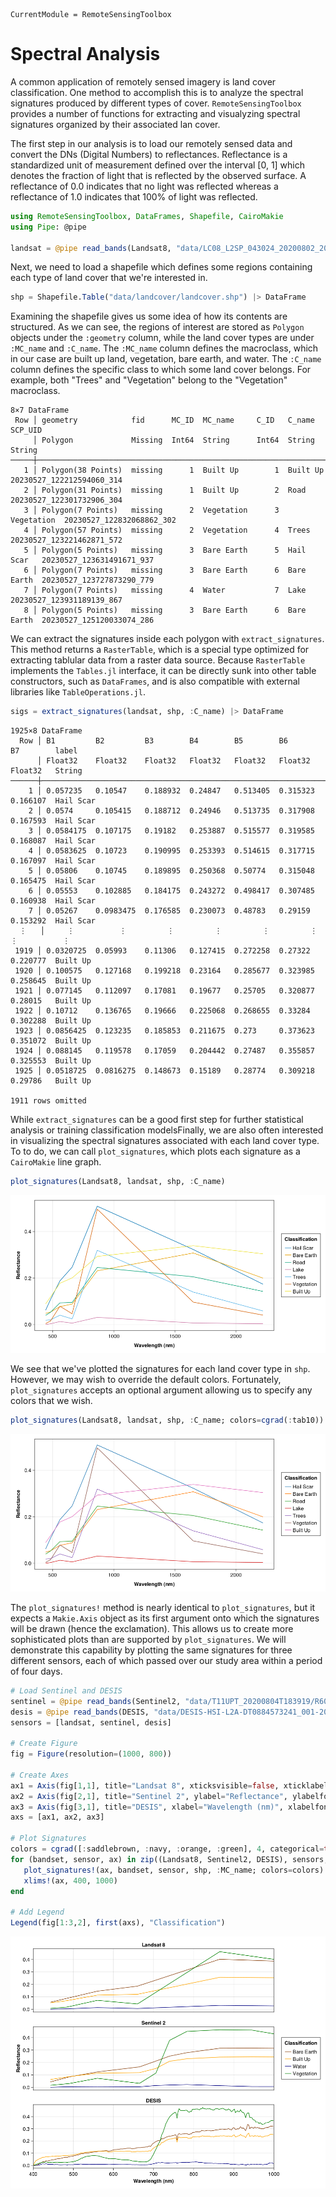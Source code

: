 ```@meta
CurrentModule = RemoteSensingToolbox
```

# Spectral Analysis

A common application of remotely sensed imagery is land cover classification. One method to accomplish this is to analyze the spectral signatures produced by different types of cover. `RemoteSensingToolbox` provides a number of functions for extracting and visualyzing spectral signatures organized by their associated lan cover.

The first step in our analysis is to load our remotely sensed data and convert the DNs (Digital Numbers) to reflectances. Reflectance is a standardized unit of measurement defined over the interval [0, 1] which denotes the fraction of light that is reflected by the observed surface. A reflectance of 0.0 indicates that no light was reflected whereas a reflectance of 1.0 indicates that 100% of light was reflected.

```julia
using RemoteSensingToolbox, DataFrames, Shapefile, CairoMakie
using Pipe: @pipe

landsat = @pipe read_bands(Landsat8, "data/LC08_L2SP_043024_20200802_20200914_02_T1/") |> dn_to_reflectance(Landsat8, _)
```

Next, we need to load a shapefile which defines some regions containing each type of land cover that we're interested in.

```julia
shp = Shapefile.Table("data/landcover/landcover.shp") |> DataFrame
```

Examining the shapefile gives us some idea of how its contents are structured. As we can see, the regions of interest are stored as `Polygon` objects under the `:geometry` column, while the land cover types are under `:MC_name` and `:C_name`. The `:MC_name` column defines the macroclass, which in our case are built up land, vegetation, bare earth, and water. The `:C_name` column defines the specific class to which some land cover belongs. For example, both "Trees" and "Vegetation" belong to the "Vegetation" macroclass.

```
8×7 DataFrame
 Row │ geometry            fid      MC_ID  MC_name     C_ID   C_name      SCP_UID                   
     │ Polygon             Missing  Int64  String      Int64  String      String                    
─────┼──────────────────────────────────────────────────────────────────────────────────────────────
   1 │ Polygon(38 Points)  missing      1  Built Up        1  Built Up    20230527_122212594060_314
   2 │ Polygon(31 Points)  missing      1  Built Up        2  Road        20230527_122301732906_304
   3 │ Polygon(7 Points)   missing      2  Vegetation      3  Vegetation  20230527_122832068862_302
   4 │ Polygon(57 Points)  missing      2  Vegetation      4  Trees       20230527_123221462871_572
   5 │ Polygon(5 Points)   missing      3  Bare Earth      5  Hail Scar   20230527_123631491671_937
   6 │ Polygon(7 Points)   missing      3  Bare Earth      6  Bare Earth  20230527_123727873290_779
   7 │ Polygon(7 Points)   missing      4  Water           7  Lake        20230527_123931189139_867
   8 │ Polygon(5 Points)   missing      3  Bare Earth      6  Bare Earth  20230527_125120033074_286
```

We can extract the signatures inside each polygon with `extract_signatures`. This method returns a `RasterTable`, which is a special type optimized for extracting
tablular data from a raster data source. Because `RasterTable` implements the `Tables.jl` interface, it can be directly sunk into other table constructors, such as 
`DataFrames`, and is also compatible with external libraries like `TableOperations.jl`.

```julia
sigs = extract_signatures(landsat, shp, :C_name) |> DataFrame
```

```
1925×8 DataFrame
  Row │ B1         B2         B3        B4        B5        B6        B7        label     
      │ Float32    Float32    Float32   Float32   Float32   Float32   Float32   String    
──────┼───────────────────────────────────────────────────────────────────────────────────
    1 │ 0.057235   0.10547    0.188932  0.24847   0.513405  0.315323  0.166107  Hail Scar
    2 │ 0.0574     0.105415   0.188712  0.24946   0.513735  0.317908  0.167593  Hail Scar
    3 │ 0.0584175  0.107175   0.19182   0.253887  0.515577  0.319585  0.168087  Hail Scar
    4 │ 0.0583625  0.10723    0.190995  0.253393  0.514615  0.317715  0.167097  Hail Scar
    5 │ 0.05806    0.10745    0.189895  0.250368  0.50774   0.315048  0.165475  Hail Scar
    6 │ 0.05553    0.102885   0.184175  0.243272  0.498417  0.307485  0.160938  Hail Scar
    7 │ 0.05267    0.0983475  0.176585  0.230073  0.48783   0.29159   0.153292  Hail Scar
  ⋮   │     ⋮          ⋮         ⋮         ⋮         ⋮         ⋮         ⋮          ⋮
 1919 │ 0.0320725  0.05993    0.11306   0.127415  0.272258  0.27322   0.220777  Built Up
 1920 │ 0.100575   0.127168   0.199218  0.23164   0.285677  0.323985  0.258645  Built Up
 1921 │ 0.077145   0.112097   0.17081   0.19677   0.25705   0.320877  0.28015   Built Up
 1922 │ 0.10712    0.136765   0.19666   0.225068  0.268655  0.33284   0.302288  Built Up
 1923 │ 0.0856425  0.123235   0.185853  0.211675  0.273     0.373623  0.351072  Built Up
 1924 │ 0.088145   0.119578   0.17059   0.204442  0.27487   0.355857  0.325553  Built Up
 1925 │ 0.0518725  0.0816275  0.148673  0.15189   0.28774   0.309218  0.29786   Built Up
                                                                         1911 rows omitted
```

While `extract_signatures` can be a good first step for further statistical analysis or training classification modelsFinally, we are also often interested in
visualizing the spectral signatures associated with each land cover type. To to do, we can call `plot_signatures`, which plots each signature as a `CairoMakie`
line graph.

```julia
plot_signatures(Landsat8, landsat, shp, :C_name)
```

![](figures/landsat_sigs_wong.png)

We see that we've plotted the signatures for each land cover type in `shp`. However, we may wish to override the default colors. Fortunately, `plot_signatures` accepts an optional argument allowing us to specify any colors that we wish.

```julia
plot_signatures(Landsat8, landsat, shp, :C_name; colors=cgrad(:tab10))
```

![](figures/landsat_sigs_tab10.png)


The `plot_signatures!` method is nearly identical to `plot_signatures`, but it expects a `Makie.Axis` object as its first argument onto which the signatures will be
drawn (hence the exclamation). This allows us to create more sophisticated plots than are supported by `plot_signatures`. We will demonstrate this capability by plotting
the same signatures for three different sensors, each of which passed over our study area within a period of four days. 

```julia
# Load Sentinel and DESIS
sentinel = @pipe read_bands(Sentinel2, "data/T11UPT_20200804T183919/R60m/") |> dn_to_reflectance(Sentinel2, _)
desis = @pipe read_bands(DESIS, "data/DESIS-HSI-L2A-DT0884573241_001-20200601T234520-V0210") |> dn_to_reflectance(DESIS, _)
sensors = [landsat, sentinel, desis]

# Create Figure
fig = Figure(resolution=(1000, 800))

# Create Axes
ax1 = Axis(fig[1,1], title="Landsat 8", xticksvisible=false, xticklabelsvisible=false)
ax2 = Axis(fig[2,1], title="Sentinel 2", ylabel="Reflectance", ylabelfont=:bold, xticksvisible=false, xticklabelsvisible=false)
ax3 = Axis(fig[3,1], title="DESIS", xlabel="Wavelength (nm)", xlabelfont=:bold)
axs = [ax1, ax2, ax3]

# Plot Signatures
colors = cgrad([:saddlebrown, :navy, :orange, :green], 4, categorical=true)
for (bandset, sensor, ax) in zip((Landsat8, Sentinel2, DESIS), sensors, axs)
   plot_signatures!(ax, bandset, sensor, shp, :MC_name; colors=colors)
   xlims!(ax, 400, 1000)
end

# Add Legend
Legend(fig[1:3,2], first(axs), "Classification")
```

![](figures/multisensor_sigs.png)